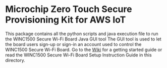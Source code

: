 ﻿# Microchip Zero Touch Secure Provisioning Kit for AWS IoT

This package contains all the python scripts and java execution file to run the WINC1500 Secure Wi-Fi Board Java GUI tool
The GUI tool is used to let the board users sign-up or sign-in an account used to control the WINC1500 Secure Wi-Fi Board.
Go to the [Wiki](https://github.com/MicrochipTech/aws-iot-winc1500-secure-wifi-board-java-gui-for-master-workshop/wiki) for a getting started guide or read the WINC1500 Secure Wi-Fi Board Setup Instruction Guide in this directory.

